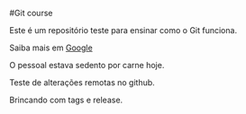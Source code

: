 #Git course

Este é um repositório teste para ensinar como o Git funciona.

Saiba mais em [Google](http://www.google.com)

O pessoal estava sedento por carne hoje.

Teste de alterações remotas no github.

Brincando com tags e release.
